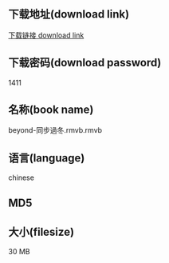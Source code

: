 ## 下载地址(download link)
[下载链接 download link](https://tutu365.netlify.app/?s=beyond-%E5%90%8C%E6%AD%A5%E9%81%8E%E5%86%AC.rmvb)

## 下载密码(download password)
1411

## 名称(book name)
beyond-同步過冬.rmvb.rmvb

## 语言(language)
chinese

## MD5


## 大小(filesize)
30 MB
